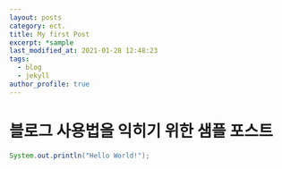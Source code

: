 ```yaml
---
layout: posts
category: ect.
title: My first Post
excerpt: *sample
last_modified_at: 2021-01-28 12:48:23
tags:
  - blog
  - jekyll
author_profile: true
---
```


# 블로그 사용법을 익히기 위한 샘플 포스트

```java
System.out.println("Hello World!");
```
